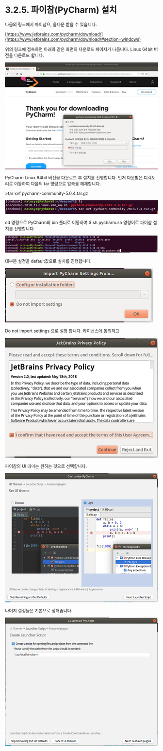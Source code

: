 # 3.2.5. 파이참(PyCharm) 설치

다음의 링크에서 파이참으, 을다운 받을 수 있습니다.

[https://www.jetbrains.com/pycharm/download/](https://www.jetbrains.com/pycharm/download/#section=windows)

위의 링크에 접속하면 아래와 같은 화면의 다운로드 페이지가 나옵니다. Linux 64bit 버전을 다운로드 합니다.

![](../../../.gitbook/assets/2250.png)

PyCharm Linux 64bit 버전을 다운로드 후 설치를 진행합니다. 먼저 다운받은 디렉토리로 이동하여 다음의 tar 명령으로 압축을 해제합니다.

\>tar xvf pycharm-community-5.0.4.tar.gz

![](../../../.gitbook/assets/2251.png)

cd 명령으로 PyCharm의 bin 폴더로 이동하여 $ sh pycharm.sh 명령어로 파이참 설치를 진행합니다.

![](../../../.gitbook/assets/2252.png)

대부분 설정을 default값으로 설치를 진행합니다.

![](../../../.gitbook/assets/2256.png)

Do not import settings 으로 설정 합니다. 라이선스에 동의하고

![](../../../.gitbook/assets/2257.png)

파이참의 UI 테마는 원하는 것으로 선택합니다.

![](../../../.gitbook/assets/2258.png)

나머지 설정들은 기본으로 정해줍니다.

![](../../../.gitbook/assets/2259.png)
